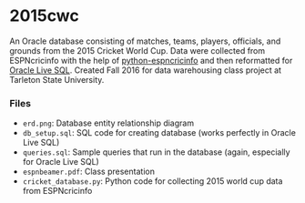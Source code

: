 # 2015cwc

An Oracle database consisting of matches, teams, players, officials, and grounds from the 2015 Cricket World Cup. Data were collected from ESPNcricinfo with the help of [python-espncricinfo](https://github.com/dwillis/python-espncricinfo) and then reformatted for [Oracle Live SQL](https://livesql.oracle.com). Created Fall 2016 for data warehousing class project at Tarleton State University.

### Files
- `erd.png`: Database entity relationship diagram
- `db_setup.sql`: SQL code for creating database (works perfectly in Oracle Live SQL)
- `queries.sql`: Sample queries that run in the database (again, especially for Oracle Live SQL)
- `espnbeamer.pdf`: Class presentation
- `cricket_database.py`: Python code for collecting 2015 world cup data from ESPNcricinfo
